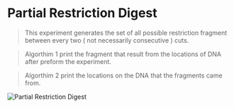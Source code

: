 # Partial Restriction Digest
> This experiment generates the set of all possible restriction fragment between every two ( not necessarily consecutive ) cuts.

> Algorthim 1 print the fragment that result from the locations of DNA after preform the experiment.

> Algorthim 2 print the locations on the DNA that the fragments came from.

![Partial Restriction Digest](https://imgur.com/9hqqWuy.png)

